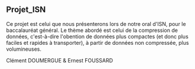 Projet_ISN
-------------
Ce projet est celui que nous présenterons lors de notre oral d'ISN, pour le baccalauréat général.
Le thème abordé est celui de la compression de données, c'est-à-dire l'obention de données plus compactes (et donc plus faciles et rapides à transporter), à partir de données non compressée, plus volumineuses.

Clément DOUMERGUE & Ernest FOUSSARD
